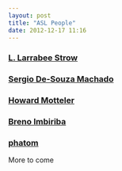 ```yaml
---
layout: post
title: "ASL People"
date: 2012-12-17 11:16
---
```



### [L. Larrabee Strow](/people/strow/index.html)

### [Sergio De-Souza Machado](/people/sergio/index.html)

### [Howard Motteler](/people/motteler/index.html)

### [Breno Imbiriba](/people/imbiriba/index.html)

### [phatom](/otest/new-post-tktel/)

More to come
